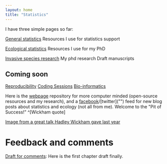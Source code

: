 ```yaml
---
layout: home
title: "Statistics"
---
```


I have three simple pages so far:

[General statistics]("")
Resources I use for statistics support

[Ecological statistics]("")
Resources I use for my PhD

[Invasive species research]("")
My phd research
Draft manuscripts

## Coming soon

[Reproducibility]("")
[Coding Sessions]("")
[Bio-informatics]("")

Here is the [webpage]("https://github.com/davan690/davan690.github.io/") repository for more computer minded (open-source resources and my research), and a [facebook]("https://www.facebook.com/StatisticsNetwork/")/[twitter]("") feed for new blog posts about statistics and ecology (not all from me). Welcome to the "Pit of Success!" ^[Wickham quote]

[Image from a great talk Hadley Wickham gave last year]("")

# Feedback and comments

[Draft for comments](): Here is the first chapter draft finally.